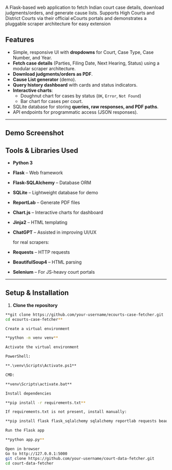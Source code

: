 A Flask-based web application to fetch Indian court case details, download judgments/orders, and generate cause lists. Supports High Courts and District Courts via their official eCourts portals and demonstrates a pluggable scraper architecture for easy extension

## Features

- Simple, responsive UI with **dropdowns** for Court, Case Type, Case Number, and Year.
- **Fetch case details** (Parties, Filing Date, Next Hearing, Status) using a modular scraper architecture.
- **Download judgments/orders as PDF**.
- **Cause List generator** (demo).
- **Query history dashboard** with cards and status indicators.
- **Interactive charts**:
  - Doughnut chart for cases by status (`OK`, `Error`, `Not Found`)
  - Bar chart for cases per court.
- SQLite database for storing **queries, raw responses, and PDF paths**.
- API endpoints for programmatic access (JSON responses).

---

## Demo Screenshot


## Tools & Libraries Used

- **Python 3**
- **Flask** – Web framework
- **Flask-SQLAlchemy** – Database ORM
- **SQLite** – Lightweight database for demo
- **ReportLab** – Generate PDF files
- **Chart.js** – Interactive charts for dashboard
- **Jinja2** – HTML templating
- **ChatGPT** – Assisted in improving UI/UX

  for real scrapers:  

- **Requests** – HTTP requests  
- **BeautifulSoup4** – HTML parsing  
- **Selenium** – For JS-heavy court portals

---

## Setup & Installation

1. **Clone the repository**

```bash
**git clone https://github.com/your-username/ecourts-case-fetcher.git
cd ecourts-case-fetcher**

Create a virtual environment

**python -m venv venv**

Activate the virtual environment

PowerShell:

**.\venv\Scripts\Activate.ps1**

CMD:

**venv\Scripts\activate.bat**

Install dependencies

**pip install -r requirements.txt**

If requirements.txt is not present, install manually:

**pip install flask flask_sqlalchemy sqlalchemy reportlab requests beautifulsoup4 selenium**

Run the Flask app

**python app.py**

Open in browser
Go to http://127.0.0.1:5000
git clone https://github.com/your-username/court-data-fetcher.git
cd court-data-fetcher
